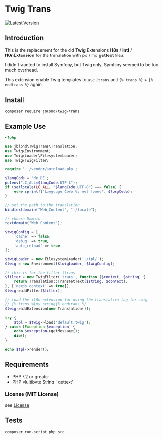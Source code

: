 # Twig Trans

[![Latest Version](https://img.shields.io/github/release/JBlond/twig-trans.svg?style=flat-square&label=Release)](https://github.com/JBlond/twig-trans/releases)

## Introduction

This is the replacement for the old **Twig** Extensions **I18n** / **Intl** / **I18nExtension** for the translation with po / mo 
**gettext** files.

I didn't wanted to install Symfony, but Twig only. Symfony seemed to be too much overhead.

This extension enable Twig templates to use `|trans` and `{% trans %}` + `{% endtrans %}` again

## Install

```shell
composer require jblond/twig-trans
```

## Example Use

```PHP
<?php

use jblond\TwigTrans\Translation;
use Twig\Environment;
use Twig\Loader\FilesystemLoader;
use Twig\TwigFilter;

require '../vendor/autoload.php';

$langCode = 'de_DE';
putenv("LC_ALL=$langCode.UTF-8");
if (setlocale(LC_ALL, "$langCode.UTF-8") === false) {
    echo sprintf('Language Code %s not found', $langCode);
}

// set the path to the translation
bindtextdomain("Web_Content", "./locale");

// choose Domain
textdomain("Web_Content");

$twigConfig = [
    'cache' => false,
    'debug' => true,
    'auto_reload' => true
];

$twigLoader = new FilesystemLoader('./tpl/');
$twig = new Environment($twigLoader, $twigConfig);

// this is for the filter |trans
$filter = new TwigFilter('trans', function ($context, $string) {
    return Translation::TransGetText($string, $context);
}, ['needs_context' => true]);
$twig->addFilter($filter);

// load the i18n extension for using the translation tag for twig
// {% trans %}my string{% endtrans %}
$twig->addExtension(new Translation());

try {
    $tpl = $twig->load('default.twig');
} catch (Exception $exception) {
    echo $exception->getMessage();
    die();
}

echo $tpl->render();
```


## Requirements

* PHP 7.2 or greater
* PHP Multibyte String 
' gettext'


### License (MIT License)

see [License](LICENSE)

## Tests

```bash
composer run-script php_src
```
